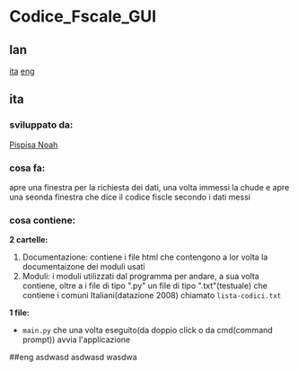 # Codice_Fscale_GUI
## lan
[ita](#ita) [eng](#eng)
## ita
### sviluppato da:
[Pispisa Noah](https://www.github.com/noahpispisa)
### cosa fa:
apre una finestra per la richiesta dei dati, una volta immessi la chude e apre una seonda finestra che dice il codice fiscle secondo i dati messi
### cosa contiene:
**2 cartelle:**
  1. Documentazione: contiene i file html che contengono a lor volta la documentaizone dei moduli usati
  2. Moduli: i moduli utilizzati dal programma per andare, a sua volta contiene, oltre a i file di tipo ".py" un file di tipo ".txt"(testuale) che contiene i comuni Italiani(datazione 2008) chiamato `lista-codici.txt`

**1 file:**
  - `main.py` che una volta eseguito(da doppio click o da cmd(command prompt)) avvia l'applicazione

##eng
asdwasd
asdwasd
wasdwa
